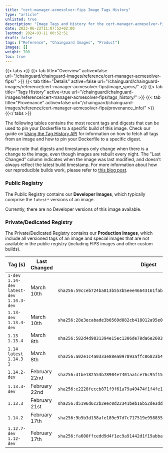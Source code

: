 ```yaml
---
title: "cert-manager-acmesolver-fips Image Tags History"
type: "article"
unlisted: true
description: "Image Tags and History for the cert-manager-acmesolver-fips Chainguard Image"
date: 2023-06-22T11:07:52+02:00
lastmod: 2024-03-11 00:52:51
draft: false
tags: ["Reference", "Chainguard Images", "Product"]
images: []
weight: 700
toc: true
---
```


{{< tabs >}}
{{< tab title="Overview" active=false url="/chainguard/chainguard-images/reference/cert-manager-acmesolver-fips/" >}}
{{< tab title="Details" active=false url="/chainguard/chainguard-images/reference/cert-manager-acmesolver-fips/image_specs/" >}}
{{< tab title="Tags History" active=true url="/chainguard/chainguard-images/reference/cert-manager-acmesolver-fips/tags_history/" >}}
{{< tab title="Provenance" active=false url="/chainguard/chainguard-images/reference/cert-manager-acmesolver-fips/provenance_info/" >}}
{{</ tabs >}}

The following tables contains the most recent tags and digests that can be used to pin your Dockerfile to a specific build of this image. Check our guide on [Using the Tag History API](/chainguard/chainguard-images/using-the-tag-history-api/) for information on how to fetch all tags from an image and how to pin your Dockerfile to a specific digest.

Please note that digests and timestamps only change when there is a change to the image, even though images are rebuilt every night. The "Last Changed" column indicates when the image was last modified, and doesn't always reflect the latest build timestamp. For more information about how our reproducible builds work, please refer to [this blog post](https://www.chainguard.dev/unchained/reproducing-chainguards-reproducible-image-builds).

### Public Registry
The Public Registry contains our **Developer Images**, which typically comprise the `latest*` versions of an image.

Currently, there are no Developer versions of this image available.

### Private/Dedicated Registry
The Private/Dedicated Registry contains our **Production Images**, which include all versioned tags of an image and special images that are not available in the public registry (including FIPS images and other custom builds).

| Tag (s)                                       | Last Changed  | Digest                                                                    |
|-----------------------------------------------|---------------|---------------------------------------------------------------------------|
|  `1-dev` `1.14-dev` `latest-dev` `1.14.3-dev` | March 10th    | `sha256:59cceb724ba813b553b5eee46643161fab5b5e820c5c01ecc641703f6afa989a` |
|  `1.13-dev` `1.13.4-dev`                      | March 10th    | `sha256:28e3ecabade3b0569d082cb418012a95e00183c4cf9bd77b5bd8edaed252a036` |
|  `1.13` `1.13.4`                              | March 8th     | `sha256:582d4d9831394e15ec1306de70da6e260318db9c12f4e2b99cc63beca67baf31` |
|  `1.14` `latest` `1.14.3` `1`                 | March 8th     | `sha256:a02e1c4a0333e88ea097893affc06823b4abedb5fc6dd51aa4d4692ee54d83d8` |
|  `1.14.2-dev`                                 | February 22nd | `sha256:d1be182553b78904e7401aa1ce76c95f1509291443b3c31a4811619f59d6dc8c` |
|  `1.13.3-dev`                                 | February 22nd | `sha256:e2228feccb871f9f61a79a49474f1f4fe17f05507ff222eff0c171b45cc3d49c` |
|  `1.13.3`                                     | February 21st | `sha256:d5196d6c2b2eec0d22341beb16b52de3dd9a2bdcfdccb5c5ce44f0db9c4bd1c6` |
|  `1.14.2`                                     | February 17th | `sha256:9b5b3d158afe189e97d7c717519e95885568ad18eab063a496abc025bc936c99` |
|  `1.12.7-dev` `1.12-dev`                      | February 17th | `sha256:fa600ffcedd9d4f1ec9a91442d1f19abbafd053396129b1344495684e83ac88e` |

